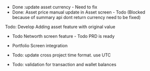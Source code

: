 - Done :update asset currency - Need to fix
- Done: Asset price manual update in Asset screen - Todo (Blocked because of summary api dont return currency need to be fixed)

Todo: Develop Adding asset feature with original value
- Todo Networth screen feature - Todo
    PRD is ready
- Portfolio Screen integration

- Todo: update cross project time format. use UTC

- Todo: validation for transaction and wallet balances